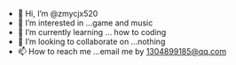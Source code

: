 - 👋 Hi, I’m @zmycjx520
- 👀 I’m interested in ...game and music
- 🌱 I’m currently learning ... how to coding
- 💞️ I’m looking to collaborate on ...nothing
- 📫 How to reach me ...email me by 1304899185@qq.com

<!---
zmycjx520/zmycjx520 is a ✨ special ✨ repository because its `README.md` (this file) appears on your GitHub profile.
You can click the Preview link to take a look at your changes.
--->

